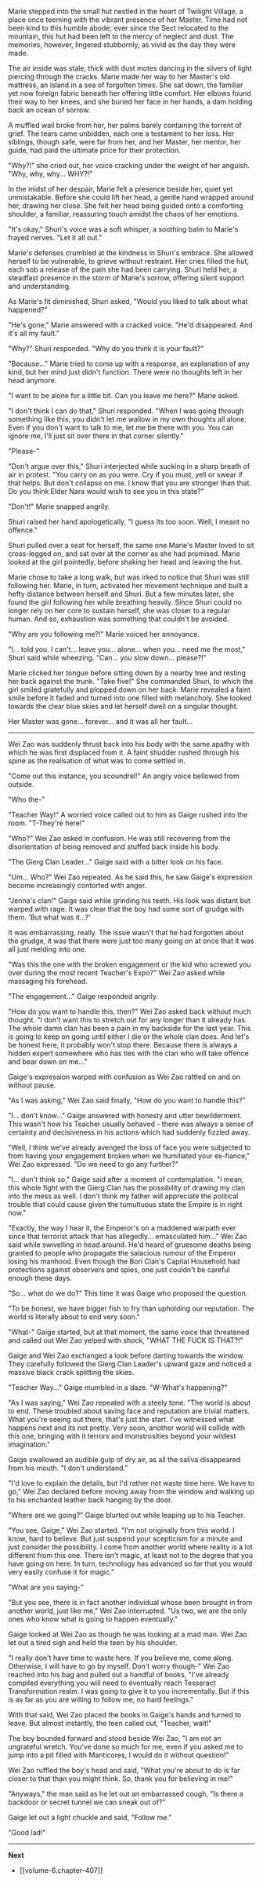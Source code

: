 
Marie stepped into the small hut nestled in the heart of Twilight Village, a place once teeming with the vibrant presence of her Master. Time had not been kind to this humble abode; ever since the Sect relocated to the mountain, this hut had been left to the mercy of neglect and dust. The memories, however, lingered stubbornly, as vivid as the day they were made.

The air inside was stale, thick with dust motes dancing in the slivers of light piercing through the cracks. Marie made her way to her Master's old mattress, an island in a sea of forgotten times. She sat down, the familiar yet now foreign fabric beneath her offering little comfort. Her elbows found their way to her knees, and she buried her face in her hands, a dam holding back an ocean of sorrow.

A muffled wail broke from her, her palms barely containing the torrent of grief. The tears came unbidden, each one a testament to her loss. Her siblings, though safe, were far from her, and her Master, her mentor, her guide, had paid the ultimate price for their protection.

"Why?!" she cried out, her voice cracking under the weight of her anguish. "Why, why, why... WHY?!"

In the midst of her despair, Marie felt a presence beside her, quiet yet unmistakable. Before she could lift her head, a gentle hand wrapped around her, drawing her close. She felt her head being guided onto a comforting shoulder, a familiar, reassuring touch amidst the chaos of her emotions.

"It's okay," Shuri's voice was a soft whisper, a soothing balm to Marie's frayed nerves. "Let it all out."

Marie's defenses crumbled at the kindness in Shuri's embrace. She allowed herself to be vulnerable, to grieve without restraint. Her cries filled the hut, each sob a release of the pain she had been carrying. Shuri held her, a steadfast presence in the storm of Marie's sorrow, offering silent support and understanding.

As Marie's fit diminished, Shuri asked, "Would you liked to talk about what happened?"

"He's gone," Marie answered with a cracked voice. "He'd disappeared. And it's all my fault."

"Why?" Shuri responded. "Why do you think it is your fault?"

"Because..." Marie tried to come up with a response, an explanation of any kind, but her mind just didn't function. There were no thoughts left in her head anymore.

"I want to be alone for a little bit. Can you leave me here?" Marie asked.

"I don't think I can do that," Shuri responded. "When I was going through something like this, you didn't let me wallow in my own thoughts all alone. Even if you don't want to talk to me, let me be there with you. You can ignore me, I'll just sit over there in that corner silently."

"Please-"

"Don't argue over this," Shuri interjected while sucking in a sharp breath of air in protest. "You carry on as you were. Cry if you must, yell or swear if that helps. But don't collapse on me. I know that you are stronger than that. Do you think Elder Nara would wish to see you in this state?"

"Don't!" Marie snapped angrily.

Shuri raised her hand apologetically, "I guess its too soon. Well, I meant no offence."

Shuri pulled over a seat for herself, the same one Marie's Master loved to sit cross-legged on, and sat over at the corner as she had promised. Marie looked at the girl pointedly, before shaking her head and leaving the hut.

Marie chose to take a long walk, but was irked to notice that Shuri was still following her. Marie, in turn, activated her movement technique and built a hefty distance between herself and Shuri. But a few minutes later, she found the girl following her while breathing heavily. Since Shuri could no longer rely on her core to sustain herself, she was closer to a regular human. And so, exhaustion was something that couldn't be avoided.

"Why are you following me?!" Marie voiced her annoyance.

"I... told you. I can't... leave you... alone... when you... need me the most," Shuri said while wheezing. "Can... you slow down... please?!"

Marie clicked her tongue before sitting down by a nearby tree and resting her back against the trunk. "Take five!" She commanded Shuri, to which the girl smiled gratefully and plopped down on her back. Marie revealed a faint smile before it faded and turned into one filled with melancholy. She looked towards the clear blue skies and let herself dwell on a singular thought.

Her Master was gone... forever... and it was all her fault...

____

Wei Zao was suddenly thrust back into his body with the same apathy with which he was first displaced from it. A faint shudder rushed through his spine as the realisation of what was to come settled in.

"Come out this instance, you scoundrel!" An angry voice bellowed from outside.

"Who the-"

"Teacher Way!" A worried voice called out to him as Gaige rushed into the room. "T-They're here!"

"Who?" Wei Zao asked in confusion. He was still recovering from the disorientation of being removed and stuffed back inside his body.

"The Gierg Clan Leader..." Gaige said with a bitter look on his face.

"Um... Who?" Wei Zao repeated. As he said this, he saw Gaige's expression become increasingly contorted with anger.

"Jenna's clan!" Gaige said while grinding his teeth. His look was distant but warped with rage. It was clear that the boy had some sort of grudge with them. 'But what was it...?'

It was embarrassing, really. The issue wasn't that he had forgotten about the grudge, it was that there were just too many going on at once that it was all just melding into one.

"Was this the one with the broken engagement or the kid who screwed you over during the most recent Teacher's Expo?" Wei Zao asked while massaging his forehead.

"The engagement..." Gaige responded angrily.

"How do you want to handle this, then?" Wei Zao asked back without much thought. "I don't want this to stretch out for any longer than it already has. The whole damn clan has been a pain in my backside for the last year. This is going to keep on going until either I die or the whole clan does. And let's be honest here, it probably won't stop there. Because there is always a hidden expert somewhere who has ties with the clan who will take offence and bear down on me..."

Gaige's expression warped with confusion as Wei Zao rattled on and on without pause.

"As I was asking," Wei Zao said finally, "How do you want to handle this?"

"I... don't know..." Gaige answered with honesty and utter bewilderment. This wasn't how his Teacher usually behaved - there was always a sense of certainty and decisiveness in his actions which had suddenly fizzled away.

"Well, I think we've already avenged the loss of face you were subjected to from having your engagement broken when we humiliated your ex-fiance," Wei Zao expressed. "Do we need to go any further?"

"I... don't think so," Gaige said after a moment of contemplation. "I mean, this whole fight with the Gierg Clan has the possibility of drawing my clan into the mess as well. I don't think my father will appreciate the political trouble that could cause given the tumultuous state the Empire is in right now."

"Exactly, the way I hear it, the Emperor's on a maddened warpath ever since that terrorist attack that has allegedly... emasculated him..." Wei Zao said while swivelling in head around. He'd heard of gruesome deaths being granted to people who propagate the salacious rumour of the Emperor losing his manhood. Even though the Bori Clan's Capital Household had protections against observers and spies, one just couldn't be careful enough these days.

"So... what do we do?" This time it was Gaige who proposed the question.

"To be honest, we have bigger fish to fry than upholding our reputation. The world is literally about to end very soon."

"What-" Gaige started, but at that moment, the same voice that threatened and called out Wei Zao yelped with shock, "WHAT THE FUCK IS THAT?!"

Gaige and Wei Zao exchanged a look before darting towards the window. They carefully followed the Gierg Clan Leader's upward gaze and noticed a massive black crack splitting the skies.

"Teacher Way..." Gaige mumbled in a daze. "W-What's happening?"

"As I was saying," Wei Zao repeated with a steely tone. "The world is about to end. These troubled about saving face and reputation are trivial matters. What you're seeing out there, that's just the start. I've witnessed what happens next and its not pretty. Very soon, another world will collide with this one, bringing with it terrors and monstrosities beyond your wildest imagination."

Gaige swallowed an audible gulp of dry air, as all the saliva disappeared from his mouth. "I don't understand."

"I'd love to explain the details, but I'd rather not waste time here. We have to go," Wei Zao declared before moving away from the window and walking up to his enchanted leather back hanging by the door.

"Where are we going?" Gaige blurted out while leaping up to his Teacher.

"You see, Gaige," Wei Zao started. "I'm not originally from this world. I know, hard to believe. But just suspend your scepticism for a minute and just consider the possibility. I come from another world where reality is a lot different from this one. There isn't magic, at least not to the degree that you have going on here. In turn, technology has advanced so far that you would very easily confuse it for magic."

"What are you saying-"

"But you see, there is in fact another individual whose been brought in from another world, just like me," Wei Zao interrupted. "Us two, we are the only ones who know what is going to happen eventually."

Gaige looked at Wei Zao as though he was looking at a mad man. Wei Zao let out a tired sigh and held the teen by his shoulder.

"I really don't have time to waste here. If you believe me, come along. Otherwise, I will have to go by myself. Don't worry though-" Wei Zao reached into his bag and pulled out a handful of books, "I've already compiled everything you will need to eventually reach Tesseract Transformation realm. I was going to give it to you incrementally. But if this is as far as you are willing to follow me, no hard feelings."

With that said, Wei Zao placed the books in Gaige's hands and turned to leave. But almost instantly, the teen called out, "Teacher, wait!"

The boy bounded forward and stood beside Wei Zao, "I am not an ungrateful wretch. You've done so much for me, even if you asked me to jump into a pit filled with Manticores, I would do it without question!"

Wei Zao ruffled the boy's head and said, "What you're about to do is far closer to that than you might think. So, thank you for believing in me!"

"Anyways," the man said as he let out an embarrassed cough, "Is there a backdoor or secret tunnel we can sneak out of?"

Gaige let out a light chuckle and said, "Follow me."

"Good lad!"

____

**Next**
* [[volume-6.chapter-407]]